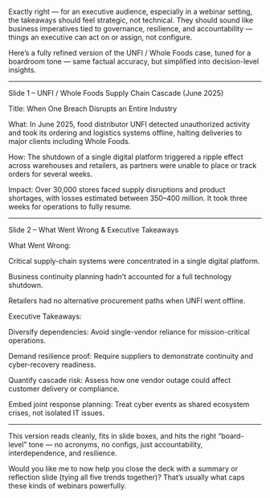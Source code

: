 Exactly right — for an executive audience, especially in a webinar setting, the takeaways should feel strategic, not technical. They should sound like business imperatives tied to governance, resilience, and accountability — things an executive can act on or assign, not configure.

Here’s a fully refined version of the UNFI / Whole Foods case, tuned for a boardroom tone — same factual accuracy, but simplified into decision-level insights.


---

Slide 1 – UNFI / Whole Foods Supply Chain Cascade (June 2025)

Title:
When One Breach Disrupts an Entire Industry

What:
In June 2025, food distributor UNFI detected unauthorized activity and took its ordering and logistics systems offline, halting deliveries to major clients including Whole Foods.

How:
The shutdown of a single digital platform triggered a ripple effect across warehouses and retailers, as partners were unable to place or track orders for several weeks.

Impact:
Over 30,000 stores faced supply disruptions and product shortages, with losses estimated between $350–$400 million. It took three weeks for operations to fully resume.


---

Slide 2 – What Went Wrong & Executive Takeaways

What Went Wrong:

Critical supply-chain systems were concentrated in a single digital platform.

Business continuity planning hadn’t accounted for a full technology shutdown.

Retailers had no alternative procurement paths when UNFI went offline.


Executive Takeaways:

Diversify dependencies: Avoid single-vendor reliance for mission-critical operations.

Demand resilience proof: Require suppliers to demonstrate continuity and cyber-recovery readiness.

Quantify cascade risk: Assess how one vendor outage could affect customer delivery or compliance.

Embed joint response planning: Treat cyber events as shared ecosystem crises, not isolated IT issues.



---

This version reads cleanly, fits in slide boxes, and hits the right “board-level” tone — no acronyms, no configs, just accountability, interdependence, and resilience.

Would you like me to now help you close the deck with a summary or reflection slide (tying all five trends together)? That’s usually what caps these kinds of webinars powerfully.

